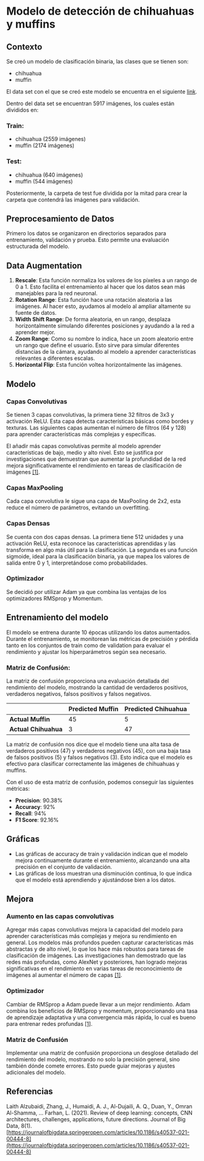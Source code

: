 # Modelo de detección de chihuahuas y muffins

## Contexto

Se creó un modelo de clasificación binaria, las clases que se tienen son:
- chihuahua
- muffin

El data set con el que se creó este modelo se encuentra en el siguiente [link](https://www.kaggle.com/datasets/samuelcortinhas/muffin-vs-chihuahua-image-classification).

Dentro del data set se encuentran 5917 imágenes, los cuales están divididos en:

### Train:
- chihuahua (2559 imágenes)
- muffin (2174 imágenes)

### Test:
- chihuahua (640 imágenes)
- muffin (544 imágenes)

Posteriormente, la carpeta de test fue dividida por la mitad para crear la carpeta que contendrá las imágenes para validación.

## Preprocesamiento de Datos

Primero los datos se organizaron en directorios separados para entrenamiento, validación y prueba. Esto permite una evaluación estructurada del modelo.

## Data Augmentation

1. **Rescale**: Esta función normaliza los valores de los píxeles a un rango de 0 a 1. Esto facilita el entrenamiento al hacer que los datos sean más manejables para la red neuronal.
2. **Rotation Range**: Esta función hace una rotación aleatoria a las imágenes. Al hacer esto, ayudamos al modelo al ampliar altamente su fuente de datos.
3. **Width Shift Range**: De forma aleatoria, en un rango, desplaza horizontalmente simulando diferentes posiciones y ayudando a la red a aprender mejor.
4. **Zoom Range**: Como su nombre lo indica, hace un zoom aleatorio entre un rango que define el usuario. Esto sirve para simular diferentes distancias de la cámara, ayudando al modelo a aprender características relevantes a diferentes escalas.
5. **Horizontal Flip**: Esta función voltea horizontalmente las imágenes.

## Modelo

### Capas Convolutivas

Se tienen 3 capas convolutivas, la primera tiene 32 filtros de 3x3 y activación ReLU. Esta capa detecta características básicas como bordes y texturas. Las siguientes capas aumentan el número de filtros (64 y 128) para aprender características más complejas y específicas.

El añadir más capas convolutivas permite al modelo aprender características de bajo, medio y alto nivel. Esto se justifica por investigaciones que demuestran que aumentar la profundidad de la red mejora significativamente el rendimiento en tareas de clasificación de imágenes​ [[1]](https://journalofbigdata.springeropen.com/articles/10.1186/s40537-021-00444-8).

### Capas MaxPooling

Cada capa convolutiva le sigue una capa de MaxPooling de 2x2, esta reduce el número de parámetros, evitando un overfitting.

### Capas Densas

Se cuenta con dos capas densas. La primera tiene 512 unidades y una activación ReLU, esta reconoce las características aprendidas y las transforma en algo más útil para la clasificación. La segunda es una función sigmoide, ideal para la clasificación binaria, ya que mapea los valores de salida entre 0 y 1, interpretándose como probabilidades.

### Optimizador

Se decidió por utilizar Adam ya que combina las ventajas de los optimizadores RMSprop y Momentum.

## Entrenamiento del modelo

El modelo se entrena durante 10 épocas utilizando los datos aumentados. Durante el entrenamiento, se monitorean las métricas de precisión y pérdida tanto en los conjuntos de train como de validation para evaluar el rendimiento y ajustar los hiperparámetros según sea necesario.

### Matriz de Confusión:

La matriz de confusión proporciona una evaluación detallada del rendimiento del modelo, mostrando la cantidad de verdaderos positivos, verdaderos negativos, falsos positivos y falsos negativos.

|                | Predicted Muffin | Predicted Chihuahua |
|----------------|------------------|---------------------|
| **Actual Muffin**    | 45               | 5                   |
| **Actual Chihuahua** | 3                | 47                  |

La matriz de confusión nos dice que el modelo tiene una alta tasa de verdaderos positivos (47) y verdaderos negativos (45), con una baja tasa de falsos positivos (5) y falsos negativos (3). Esto indica que el modelo es efectivo para clasificar correctamente las imágenes de chihuahuas y muffins.

Con el uso de esta matriz de confusión, podemos conseguir las siguientes métricas:
- **Precision**: 90.38%
- **Accuracy**: 92%
- **Recall**: 94%
- **F1 Score**: 92.16%

## Gráficas

- Las gráficas de accuracy de train y validación indican que el modelo mejora continuamente durante el entrenamiento, alcanzando una alta precisión en el conjunto de validación.
- Las gráficas de loss muestran una disminución continua, lo que indica que el modelo está aprendiendo y ajustándose bien a los datos.

## Mejora

### Aumento en las capas convolutivas

Agregar más capas convolutivas mejora la capacidad del modelo para aprender características más complejas y mejora su rendimiento en general. Los modelos más profundos pueden capturar características más abstractas y de alto nivel, lo que los hace más robustos para tareas de clasificación de imágenes. Las investigaciones han demostrado que las redes más profundas, como AlexNet y posteriores, han logrado mejoras significativas en el rendimiento en varias tareas de reconocimiento de imágenes al aumentar el número de capas​​ [[1]](https://journalofbigdata.springeropen.com/articles/10.1186/s40537-021-00444-8).

### Optimizador

Cambiar de RMSprop a Adam puede llevar a un mejor rendimiento. Adam combina los beneficios de RMSprop y momentum, proporcionando una tasa de aprendizaje adaptativa y una convergencia más rápida, lo cual es bueno para entrenar redes profundas​​ [[1]](https://journalofbigdata.springeropen.com/articles/10.1186/s40537-021-00444-8).

### Matriz de Confusión

Implementar una matriz de confusión proporciona un desglose detallado del rendimiento del modelo, mostrando no solo la precisión general, sino también dónde comete errores. Esto puede guiar mejoras y ajustes adicionales del modelo.

## Referencias

Laith Alzubaidi, Zhang, J., Humaidi, A. J., Al-Dujaili, A. Q., Duan, Y., Omran Al-Shamma, … Farhan, L. (2021). Review of deep learning: concepts, CNN architectures, challenges, applications, future directions. Journal of Big Data, 8(1). [https://journalofbigdata.springeropen.com/articles/10.1186/s40537-021-00444-8](https://journalofbigdata.springeropen.com/articles/10.1186/s40537-021-00444-8)
